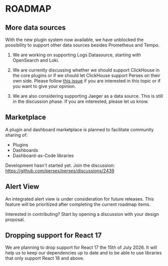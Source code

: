 # ROADMAP

## More data sources

With the new plugin system now available, we have unblocked the possibility to support other data sources besides
Prometheus
and Tempo.

1. We are working on supporting Logs Datasource, starting with OpenSearch and Loki.

2. We are currently discussing whether we should support ClickHouse in the core plugins or if we should let ClickHouse
   support Perses on their own side.
   Please follow [this issue](https://github.com/perses/perses/issues/1778)
   if you are interested in this topic or if you want to give your opinion.

3. We are also considering supporting Jaeger as a data source.
   This is still in the discussion phase. If you are interested, please let us know.

## Marketplace

A plugin and dashboard marketplace is planned to facilitate community sharing of:

- Plugins
- Dashboards
- Dashboard-as-Code libraries

Development hasn't started yet. Join the discussion: https://github.com/perses/perses/discussions/2439

## Alert View

An integrated alert view is under consideration for future releases. This feature will be prioritized after completing
the current roadmap items.

Interested in contributing? Start by opening a discussion with your design proposal.

## Dropping support for React 17

We are planning to drop support for React 17 the 15th of July 2026. It will help us to keep our dependencies up to date
and to be able to use libraries that only support React 18 and above.

